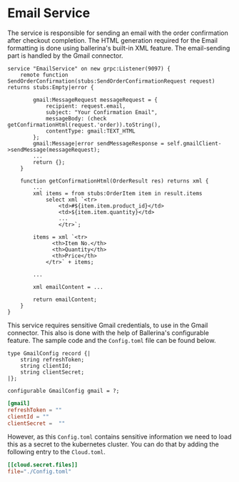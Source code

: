 # Email Service

The service is responsible for sending an email with the order confirmation after checkout completion. The HTML generation required for the Email formatting is done using ballerina's built-in XML feature. The email-sending part is handled by the Gmail connector.

```bal
service "EmailService" on new grpc:Listener(9097) {
    remote function SendOrderConfirmation(stubs:SendOrderConfirmationRequest request) returns stubs:Empty|error {

        gmail:MessageRequest messageRequest = {
            recipient: request.email,
            subject: "Your Confirmation Email",
            messageBody: (check getConfirmationHtml(request.'order)).toString(),
            contentType: gmail:TEXT_HTML
        };
        gmail:Message|error sendMessageResponse = self.gmailClient->sendMessage(messageRequest);
        ...
        return {};
    }
    
    function getConfirmationHtml(OrderResult res) returns xml {
        ...
        xml items = from stubs:OrderItem item in result.items
            select xml `<tr>
                <td>#${item.item.product_id}</td>
                <td>${item.item.quantity}</td> 
                ...
                </tr>`;
                
        items = xml `<tr>
              <th>Item No.</th>
              <th>Quantity</th> 
              <th>Price</th>
            </tr>` + items;   
        
        ...
        
        xml emailContent = ...

        return emailContent;
    }
}
```

This service requires sensitive Gmail credentials, to use in the Gmail connector. This also is done with the help of Ballerina's configurable feature. The sample code and the `Config.toml` file can be found below.

```bal
type GmailConfig record {|
    string refreshToken;
    string clientId;
    string clientSecret;
|};

configurable GmailConfig gmail = ?;
```

```toml
[gmail]
refreshToken = ""
clientId = ""
clientSecret =  ""
```

However, as this `Config.toml` contains sensitive information we need to load this as a secret to the kubernetes cluster. You can do that by adding the following entry to the `Cloud.toml`.
```toml
[[cloud.secret.files]]
file="./Config.toml"
```

